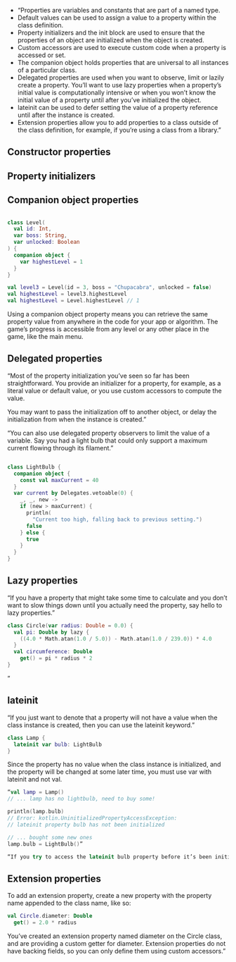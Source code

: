 
- “Properties are variables and constants that are part of a named type.
- Default values can be used to assign a value to a property within the class definition.
- Property initializers and the init block are used to ensure that the properties of an object are initialized when the object is created.
- Custom accessors are used to execute custom code when a property is accessed or set.
- The companion object holds properties that are universal to all instances of a particular class.
- Delegated properties are used when you want to observe, limit or lazily create a property. You’ll want to use lazy properties when a property’s initial value is computationally intensive or when you won’t know the initial value of a property until after you’ve initialized the object.
- lateinit can be used to defer setting the value of a property reference until after the instance is created.
- Extension properties allow you to add properties to a class outside of the class definition, for example, if you’re using a class from a library.”

## Constructor properties
## Property initializers

## Companion object properties
```kotlin

class Level(
  val id: Int,
  var boss: String,
  var unlocked: Boolean
) {
  companion object {
    var highestLevel = 1
  }
}

val level3 = Level(id = 3, boss = "Chupacabra", unlocked = false)
val highestLevel = level3.highestLevel
val highestLevel = Level.highestLevel // 1
```

Using a companion object property means you can retrieve the same property value from anywhere in the code for your app or algorithm. The game’s progress is accessible from any level or any other place in the game, like the main menu.


## Delegated properties

“Most of the property initialization you’ve seen so far has been straightforward. You provide an initializer for a property, for example, as a literal value or default value, or you use custom accessors to compute the value.

You may want to pass the initialization off to another object, or delay the initialization from when the instance is created.”

“You can also use delegated property observers to limit the value of a variable. Say you had a light bulb that could only support a maximum current flowing through its filament.”

```kotlin

class LightBulb {
  companion object {
    const val maxCurrent = 40
  }
  var current by Delegates.vetoable(0) {
    _, _, new ->
    if (new > maxCurrent) {
      println(
        "Current too high, falling back to previous setting.")
      false
    } else {
      true
    }
  }
}
```


## Lazy properties
“If you have a property that might take some time to calculate and you don’t want to slow things down until you actually need the property, say hello to lazy properties.”

```kotlin
class Circle(var radius: Double = 0.0) {
  val pi: Double by lazy {
    ((4.0 * Math.atan(1.0 / 5.0)) - Math.atan(1.0 / 239.0)) * 4.0
  }
  val circumference: Double
    get() = pi * radius * 2
}
```
”


## lateinit

“If you just want to denote that a property will not have a value when the class instance is created, then you can use the lateinit keyword.”

```kotlin
class Lamp {
  lateinit var bulb: LightBulb
}
```

Since the property has no value when the class instance is initialized, and the property will be changed at some later time, you must use var with lateinit and not val.


```kotlin
“val lamp = Lamp()
// ... lamp has no lightbulb, need to buy some!

println(lamp.bulb)
// Error: kotlin.UninitializedPropertyAccessException:
// lateinit property bulb has not been initialized

// ... bought some new ones
lamp.bulb = LightBulb()”

“If you try to access the lateinit bulb property before it’s been initialized, you’ll get an exception. Ouch!”

```

## Extension properties

To add an extension property, create a new property with the property name appended to the class name, like so:

```kotlin
val Circle.diameter: Double
  get() = 2.0 * radius
```

You’ve created an extension property named diameter on the Circle class, and are providing a custom getter for diameter. Extension properties do not have backing fields, so you can only define them using custom accessors.”
